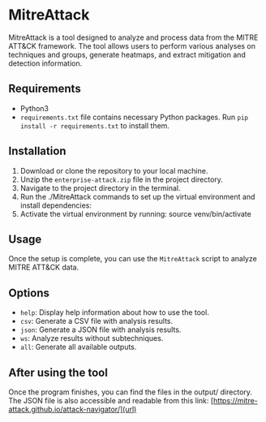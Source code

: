 # MitreAttack

MitreAttack is a tool designed to analyze and process data from the MITRE ATT&CK framework. The tool allows users to perform various analyses on techniques and groups, generate heatmaps, and extract mitigation and detection information.

## Requirements
- Python3
- `requirements.txt` file contains necessary Python packages. Run `pip install -r requirements.txt` to install them.

## Installation
1. Download or clone the repository to your local machine.
2. Unzip the `enterprise-attack.zip` file in the project directory.
3. Navigate to the project directory in the terminal.
4. Run the ./MitreAttack commands to set up the virtual environment and install dependencies:
5. Activate the virtual environment by running:
    source venv/bin/activate

## Usage
Once the setup is complete, you can use the `MitreAttack` script to analyze MITRE ATT&CK data.


## Options
- `help`: Display help information about how to use the tool.
- `csv`: Generate a CSV file with analysis results.
- `json`: Generate a JSON file with analysis results.
- `ws`: Analyze results without subtechniques.
- `all`: Generate all available outputs.

## After using the tool
Once the program finishes, you can find the files in the output/ directory. The JSON file is also accessible and readable from this link: [https://mitre-attack.github.io/attack-navigator/](url)
